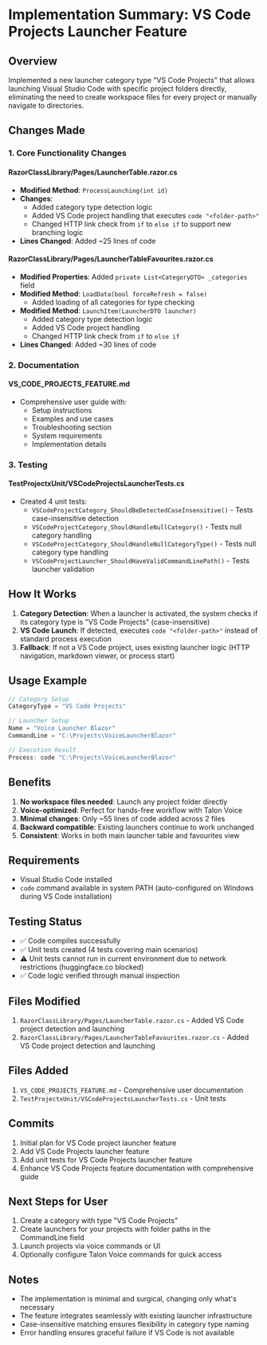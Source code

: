 # Implementation Summary: VS Code Projects Launcher Feature

## Overview
Implemented a new launcher category type "VS Code Projects" that allows launching Visual Studio Code with specific project folders directly, eliminating the need to create workspace files for every project or manually navigate to directories.

## Changes Made

### 1. Core Functionality Changes

#### RazorClassLibrary/Pages/LauncherTable.razor.cs
- **Modified Method**: `ProcessLaunching(int id)`
- **Changes**: 
  - Added category type detection logic
  - Added VS Code project handling that executes `code "<folder-path>"`
  - Changed HTTP link check from `if` to `else if` to support new branching logic
- **Lines Changed**: Added ~25 lines of code

#### RazorClassLibrary/Pages/LauncherTableFavourites.razor.cs
- **Modified Properties**: Added `private List<CategoryDTO> _categories` field
- **Modified Method**: `LoadData(bool forceRefresh = false)`
  - Added loading of all categories for type checking
- **Modified Method**: `LaunchItem(LauncherDTO launcher)`
  - Added category type detection logic
  - Added VS Code project handling
  - Changed HTTP link check from `if` to `else if`
- **Lines Changed**: Added ~30 lines of code

### 2. Documentation

#### VS_CODE_PROJECTS_FEATURE.md
- Comprehensive user guide with:
  - Setup instructions
  - Examples and use cases
  - Troubleshooting section
  - System requirements
  - Implementation details

### 3. Testing

#### TestProjectxUnit/VSCodeProjectsLauncherTests.cs
- Created 4 unit tests:
  - `VSCodeProjectCategory_ShouldBeDetectedCaseInsensitive()` - Tests case-insensitive detection
  - `VSCodeProjectCategory_ShouldHandleNullCategory()` - Tests null category handling
  - `VSCodeProjectCategory_ShouldHandleNullCategoryType()` - Tests null category type handling
  - `VSCodeProjectLauncher_ShouldHaveValidCommandLinePath()` - Tests launcher validation

## How It Works

1. **Category Detection**: When a launcher is activated, the system checks if its category type is "VS Code Projects" (case-insensitive)
2. **VS Code Launch**: If detected, executes `code "<folder-path>"` instead of standard process execution
3. **Fallback**: If not a VS Code project, uses existing launcher logic (HTTP navigation, markdown viewer, or process start)

## Usage Example

```csharp
// Category Setup
CategoryType = "VS Code Projects"

// Launcher Setup
Name = "Voice Launcher Blazor"
CommandLine = "C:\Projects\VoiceLauncherBlazor"

// Execution Result
Process: code "C:\Projects\VoiceLauncherBlazor"
```

## Benefits

1. **No workspace files needed**: Launch any project folder directly
2. **Voice-optimized**: Perfect for hands-free workflow with Talon Voice
3. **Minimal changes**: Only ~55 lines of code added across 2 files
4. **Backward compatible**: Existing launchers continue to work unchanged
5. **Consistent**: Works in both main launcher table and favourites view

## Requirements

- Visual Studio Code installed
- `code` command available in system PATH (auto-configured on Windows during VS Code installation)

## Testing Status

- ✅ Code compiles successfully
- ✅ Unit tests created (4 tests covering main scenarios)
- ⚠️ Unit tests cannot run in current environment due to network restrictions (huggingface.co blocked)
- ✅ Code logic verified through manual inspection

## Files Modified

1. `RazorClassLibrary/Pages/LauncherTable.razor.cs` - Added VS Code project detection and launching
2. `RazorClassLibrary/Pages/LauncherTableFavourites.razor.cs` - Added VS Code project detection and launching

## Files Added

1. `VS_CODE_PROJECTS_FEATURE.md` - Comprehensive user documentation
2. `TestProjectxUnit/VSCodeProjectsLauncherTests.cs` - Unit tests

## Commits

1. Initial plan for VS Code project launcher feature
2. Add VS Code Projects launcher feature
3. Add unit tests for VS Code Projects launcher feature
4. Enhance VS Code Projects feature documentation with comprehensive guide

## Next Steps for User

1. Create a category with type "VS Code Projects"
2. Create launchers for your projects with folder paths in the CommandLine field
3. Launch projects via voice commands or UI
4. Optionally configure Talon Voice commands for quick access

## Notes

- The implementation is minimal and surgical, changing only what's necessary
- The feature integrates seamlessly with existing launcher infrastructure
- Case-insensitive matching ensures flexibility in category type naming
- Error handling ensures graceful failure if VS Code is not available
